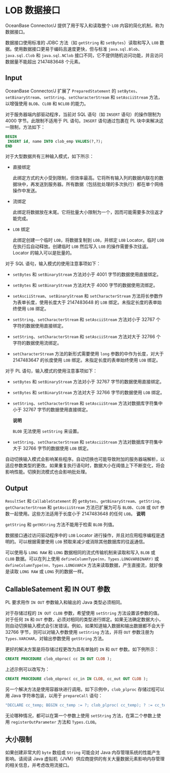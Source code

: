 LOB 数据接口 
=============================

OceanBase Connector/J 提供了用于写入和读取整个 `LOB` 内容的简化机制，称为数据接口。

数据接口使用标准的 JDBC 方法（如 `getString` 和 `setBytes`）读取和写入 `LOB` 数据。使用数据接口更易于编码且速度更快，但与标准 `java.sql.Blob`、`java.sql.Clob` 和 `java.sql.NClob` 接口不同，它不提供随机访问功能，并且访问数据量不能超出 2147483648 个元素。

Input 
-----------------------

OceanBase Connector/J 扩展了 `PreparedStatement` 的 `setBytes`、`setBinaryStream`、`setString`、`setCharacterStream` 和 `setAsciiStream` 方法，以增强使用 `BLOB`、`CLOB` 和 `NCLOB` 的能力。

对于服务器端内部驱动程序，当前对 SQL 语句（如 `INSERT` 语句）的操作限制为 4000 字节。此限制不适用于 PL 语句。`INSERT` 语句通过包裹在 PL 块中来解决这一限制，方法如下：

```sql
BEGIN
 INSERT id, name INTO clob_emp VALUES(?,?);
END
```



对于大型数据共有三种输入模式，如下所示：

* 直接绑定

  此绑定方式的大小受到限制，但效率最高。它将所有输入列的数据内联在的数据块中，再发送到服务器。所有数据（包括批处理的多次执行）都在单个网络操作中发送。
  

* 流绑定

  此绑定将数据放在末尾。它将批量大小限制为一个，因而可能需要多次往返才能完成。
  

* `LOB` 绑定

  此绑定创建一个临时 `LOB`，将数据复制到 `LOB`，并绑定 `LOB` Locator。临时 `LOB` 在执行后自动释放。创建临时 `LOB` 然后写入 `LOB` 的操作需要多次往返。Locator 的输入可以是批量的。
  




对于 SQL 语句，输入模式的使用注意事项如下：

* `setBytes` 和 `setBinaryStream` 方法对小于 4001 字节的数据使用直接绑定。

  

* `setBytes` 和 `setBinaryStream` 方法对大于 4000 字节的数据使用流绑定。

  

* `setAsciiStream`、`setBinaryStream` 和 `setCharacterStream` 方法将长参数作为表单长度，使用长度大于 2147483648 的 `LOB` 绑定。未指定长度的表单始终使用 `LOB` 绑定。

  

* `setString`、`setCharacterStream` 和 `setAsciiStream` 方法对小于 32767 个字符的数据使用直接绑定。

  

* `setString`、`setCharacterStream` 和 `setAsciiStream` 方法对大于 32766 个字符的数据使用流绑定。

  

* `setCharacterStream` 方法的新形式需要使用 `long` 参数的中作为长度，对大于 2147483647 的长度使用 `LOB` 绑定。未指定长度的表单始终使用 `LOB` 绑定。

  




对于 PL 语句，输入模式的使用注意事项如下：

* `setBytes` 和 `setBinaryStream` 方法对小于 32767 字节的数据使用直接绑定。

  

* `setBytes` 和 `setBinaryStream` 方法对大于 32766 字节的数据使用 `LOB` 绑定。

  

* `setString`、`setCharacterStream` 和 `setAsciiStream` 方法对数据库字符集中小于 32767 字节的数据使用直接绑定。

  **说明**

  

  `BLOB` 无法使用 `setString` 来设置。
  

* `setString`、`setCharacterStream` 和 `setAsciiStream` 方法对数据库字符集中大于 32766 字节的数据使用 `LOB` 绑定。

  




自动切换输入模式会影响某些程序。自动切换也可能导致附加的服务器端解析，以适应参数类型的更改。如果重复执行语句时，数据大小在阈值上下不断变化，将会影响性能。切换到流模式也会影响批处理。

Output 
------------------------

`ResultSet` 和 `CallableStatement` 的 `getBytes`、`getBinaryStream`、`getString`、`getCharacterStream` 和 `getAsciiStream` 方法已扩展为可与 `BLOB`、`CLOB` 或 `OUT` 参数一起使用。这些方法适用于长度小于 2147483648 的任何 `LOB`。
**说明**



`getString` 和 `getNString` 方法不能用于检索 `BLOB` 列值。

数据接口通过访问驱动程序中的 `LOB` Locator 进行操作，并且对应用程序编程是透明的。可以根据需要使用 `LOB` 预取来减少或消除其他数据库的往返通信。

可以使用与 `LONG RAW` 和 `LONG` 数据相同的流式传输机制来读取和写入 `BLOB` 或 `CLOB` 数据。可以在列上使用 `defineColumnType(nn，Types.LONGVARBINARY)` 或 `defineColumnType(nn，Types.LONGVARCH` 方法来读取数据，产生直接流，就好像是读取 `LONG RAW` 或 `LONG` 列的数据一样。

CallableSatement 和 IN OUT 参数 
----------------------------------------------

PL 要求用作 `IN OUT` 参数输入和输出的 Java 类型必须相同。

对于存储过程的 `IN OUT CLOB` 参数，希望使用 `setString` 方法设置该参数的值。对于任何 `IN` 和 `OUT` 参数，必须对相同的类型进行绑定。如果无法确定数据大小，则自动切换输入模式会引发错误。例如，如果知道输入数据和输出数据都不会大于 32766 字节，则可以对输入参数使用 `setString` 方法，并将 `OUT` 参数注册为 `Types.VARCHAR`，对输出参数使用 `getString` 方法。

更好的解决方案是将存储过程更改为具有单独的 `IN` 和 `OUT` 参数。如下例所示：

```sql
CREATE PROCEDURE clob_obproc( cc IN OUT CLOB );
```



上述示例可以改写为：

```sql
CREATE PROCEDURE clob_obproc( cc_in IN CLOB, cc_out OUT CLOB );
```



另一个解决方法是使用容器块进行调用。如下示例中，`clob_plproc` 存储过程可以用 Java 字符串包装，以用于 `prepareCall` 语句：

```java
"DECLARE cc_temp; BEGIN cc_temp := ?; clob_plproc( cc_temp); ? := cc_temp; END;"
```



无论哪种情况，都可以在第一个参数上使用 `setString` 方法，在第二个参数上使用 `registerOutParameter` 方法和 `Types.CLOB`。

大小限制 
----------------------

如果创建非常大的 `byte` 数组或 `String` 可能会对 Java 内存管理系统的性能产生影响。请阅读 Java 虚拟机（JVM）供应商提供的有关大量数据元素影响内存管理的相关信息，并考虑改用流接口。
